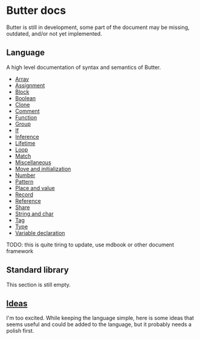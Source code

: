 # Butter docs

Butter is still in development, some part of the document may be missing, outdated, and/or not yet implemented.

## Language

A high level documentation of syntax and semantics of Butter.

- [Array](language/array.md)
- [Assignment](language/assignment.md)
- [Block](language/block.md)
- [Boolean](language/boolean.md)
- [Clone](language/clone.md)
- [Comment](language/comment.md)
- [Function](language/function.md)
- [Group](language/group.md)
- [If](language/if.md)
- [Inference](language/inference.md)
- [Lifetime](language/lifetime.md)
- [Loop](language/loop.md)
- [Match](language/match.md)
- [Miscellaneous](language/miscellaneous.md)
- [Move and initialization](language/move_and_initialization.md)
- [Number](language/number.md)
- [Pattern](language/pattern.md)
- [Place and value](language/place_and_value.md)
- [Record](language/record.md)
- [Reference](language/reference.md)
- [Share](language/share.md)
- [String and char](language/string_and_char.md)
- [Tag](language/tag.md)
- [Type](language/type.md)
- [Variable declaration](language/variable_declaration.md)

TODO: this is quite tiring to update, use mdbook or other document framework

## Standard library

This section is still empty.

## [Ideas](idea.md)

I'm too excited. While keeping the language simple, here is some ideas that seems useful and could be added to the language, but it probably needs a polish first.
